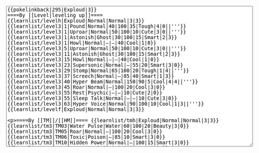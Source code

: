 </p><textarea readonly="" accesskey="," id="wpTextbox1" cols="80" rows="25" style="" class="mw-editfont-monospace" lang="en" dir="ltr" name="wpTextbox1">{{pokelinkback|295|Exploud|3}}
====By [[Level|leveling up]]====
{{learnlist/levelh|Exploud|Normal|Normal|3|3}}
{{learnlist/level3|1|Pound|Normal|40|100|35|Tough|4|0||'''}}
{{learnlist/level3|1|Uproar|Normal|50|100|10|Cute|3|0||'''}}
{{learnlist/level3|1|Astonish|Ghost|30|100|15|Smart|2|3}}
{{learnlist/level3|1|Howl|Normal|—|—|40|Cool|1|0}}
{{learnlist/level3|5|Uproar|Normal|50|100|10|Cute|3|0||'''}}
{{learnlist/level3|11|Astonish|Ghost|30|100|15|Smart|2|3}}
{{learnlist/level3|15|Howl|Normal|—|—|40|Cool|1|0}}
{{learnlist/level3|23|Supersonic|Normal|—|55|20|Smart|3|0}}
{{learnlist/level3|29|Stomp|Normal|65|100|20|Tough|1|4||'''}}
{{learnlist/level3|37|Screech|Normal|—|85|40|Smart|1|3}}
{{learnlist/level3|40|Hyper Beam|Normal|150|90|5|Cool|4|4||'''}}
{{learnlist/level3|45|Roar|Normal|—|100|20|Cool|3|0}}
{{learnlist/level3|55|Rest|Psychic|—|—|10|Cute|2|0}}
{{learnlist/level3|55|Sleep Talk|Normal|—|—|10|Cute|3|0}}
{{learnlist/level3|63|Hyper Voice|Normal|90|100|10|Cool|1|3||'''}}
{{learnlist/levelf|Exploud|Normal|Normal|3|3}}

====By [[TM]]/[[HM]]====
{{learnlist/tmh|Exploud|Normal|Normal|3|3}}
{{learnlist/tm3|TM03|Water Pulse|Water|60|100|20|Beauty|3|0}}
{{learnlist/tm3|TM05|Roar|Normal|—|100|20|Cool|3|0}}
{{learnlist/tm3|TM06|Toxic|Poison|—|85|10|Smart|3|0}}
{{learnlist/tm3|TM10|Hidden Power|Normal|—|100|15|Smart|3|0}}
{{learnlist/tm3|TM11|Sunny Day|Fire|—|—|5|Beauty|1|0}}
{{learnlist/tm3|TM12|Taunt|Dark|—|100|20|Smart|2|0}}
{{learnlist/tm3|TM13|Ice Beam|Ice|95|100|10|Beauty|2|1}}
{{learnlist/tm3|TM14|Blizzard|Ice|120|70|5|Beauty|4|0}}
{{learnlist/tm3|TM15|Hyper Beam|Normal|150|90|5|Cool|4|4||'''}}
{{learnlist/tm3|TM17|Protect|Normal|—|—|10|Cute|1|0}}
{{learnlist/tm3|TM18|Rain Dance|Water|—|—|5|Tough|1|0}}
{{learnlist/tm3|TM21|Frustration|Normal|—|100|20|Cute|1|0||'''}}
{{learnlist/tm3|TM22|SolarBeam|Grass|120|100|10|Cool|4|0}}
{{learnlist/tm3|TM26|Earthquake|Ground|100|100|10|Tough|1|3}}
{{learnlist/tm3|TM27|Return|Normal|—|100|20|Cute|1|0||'''}}
{{learnlist/tm3|TM30|Shadow Ball|Ghost|80|100|15|Smart|3|0}}
{{learnlist/tm3|TM31|Brick Break|Fighting|75|100|15|Cool|1|4}}
{{learnlist/tm3|TM32|Double Team|Normal|—|—|15|Cool|2|0}}
{{learnlist/tm3|TM34|Shock Wave|Electric|60|—|20|Cool|2|0}}
{{learnlist/tm3|TM35|Flamethrower|Fire|95|100|15|Beauty|4|0}}
{{learnlist/tm3|TM38|Fire Blast|Fire|120|85|5|Beauty|4|0}}
{{learnlist/tm3|TM41|Torment|Dark|—|100|15|Tough|2|0}}
{{learnlist/tm3|TM42|Facade|Normal|70|100|20|Cute|2|0||'''}}
{{learnlist/tm3|TM43|Secret Power|Normal|70|100|20|Smart|1|0||'''}}
{{learnlist/tm3|TM44|Rest|Psychic|—|—|10|Cute|2|0}}
{{learnlist/tm3|TM45|Attract|Normal|—|100|15|Cute|2|0}}
{{learnlist/tm3|TM50|Overheat|Fire|140|90|5|Beauty|6|0}}
{{learnlist/tm3|HM04|Strength|Normal|80|100|15|Tough|2|1||'''}}
{{learnlist/tm3|HM06|Rock Smash|Fighting|20|100|15|Tough|1|0}}
{{learnlist/tmf|Exploud|Normal|Normal|3|3}}

====By {{pkmn|breeding}}====
{{learnlist/breedh|Exploud|Normal|Normal|3|3}}
{{learnlist/breed3|{{MSP/3|274|Nuzleaf}}{{MSP/3|275|Shiftry}}|Extrasensory|Psychic|80|100|30|Cool|1|4}}
{{learnlist/breed3|{{MSP/3|327|Spinda}}|SmellingSalt|Normal|60|100|10|Smart|2|3|*|'''}}
{{learnlist/breed3|{{MSP/3|143|Snorlax}}{{MSP/3|216|Teddiursa}}{{MSP/3|217|Ursaring}}{{MSP/3|325|Spoink}}{{MSP/3|326|Grumpig}}{{MSP/3|363|Spheal}}&lt;br>{{MSP/3|364|Sealeo}}{{MSP/3|365|Walrein}}|Snore|Normal|40|100|15|Cute|4|0||'''}}
{{learnlist/breed3|{{MSP/3|052|Meowth}}{{MSP/3|053|Persian}}{{MSP/3|056|Mankey}}{{MSP/3|057|Primeape}}{{MSP/3|128|Tauros}}{{MSP/3|199|Slowking}}&lt;br>{{MSP/3|261|Poochyena}}{{MSP/3|262|Mightyena}}{{MSP/3|274|Nuzleaf}}{{MSP/3|275|Shiftry}}{{MSP/3|289|Slaking}}{{MSP/3|336|Seviper}}|Swagger|Normal|—|90|15|Cute|2|0}}
{{learnlist/breed3|{{MSP/3|058|Growlithe}}{{MSP/3|059|Arcanine}}{{MSP/3|077|Ponyta}}{{MSP/3|078|Rapidash}}{{MSP/3|086|Seel}}{{MSP/3|087|Dewgong}}&lt;br>{{MSP/3|111|Rhyhorn}}{{MSP/3|112|Rhydon}}{{MSP/3|128|Tauros}}{{MSP/3|133|Eevee}}{{MSP/3|134|Vaporeon}}{{MSP/3|135|Jolteon}}&lt;br>{{MSP/3|136|Flareon}}{{MSP/3|196|Espeon}}{{MSP/3|197|Umbreon}}{{MSP/3|206|Dunsparce}}{{MSP/3|209|Snubbull}}{{MSP/3|210|Granbull}}&lt;br>{{MSP/3|220|Swinub}}{{MSP/3|221|Piloswine}}{{MSP/3|231|Phanpy}}{{MSP/3|232|Donphan}}{{MSP/3|234|Stantler}}{{MSP/3|258|Mudkip}}&lt;br>{{MSP/3|259|Marshtomp}}{{MSP/3|260|Swampert}}{{MSP/3|261|Poochyena}}{{MSP/3|262|Mightyena}}{{MSP/3|304|Aron}}{{MSP/3|305|Lairon}}&lt;br>{{MSP/3|306|Aggron}}{{MSP/3|322|Numel}}{{MSP/3|323|Camerupt}}|Take Down|Normal|90|85|20|Tough|6|0||'''}}
{{learnlist/breedf|Exploud|Normal|Normal|3|3}}

====By [[Move Tutor|tutoring]]====
{{learnlist/tutorh|Exploud|Normal|Normal|3|3}}
{{learnlist/tutor3|Body Slam|Normal|85|100|15|Tough|1|4||'''|yes|yes|yes}}
{{learnlist/tutor3|Counter|Fighting|—|100|20|Tough|2|0|||yes|yes|no}}
{{learnlist/tutor3|Defense Curl|Normal|—|—|40|Cute|2|0|||no|yes|no}}
{{learnlist/tutor3|Double-Edge|Normal|120|100|15|Tough|6|0||'''|yes|yes|yes}}
{{learnlist/tutor3|DynamicPunch|Fighting|100|50|5|Cool|2|1|||no|yes|no}}
{{learnlist/tutor3|Endure|Normal|—|—|10|Tough|2|0|||no|yes|no}}
{{learnlist/tutor3|Fire Punch|Fire|75|100|15|Beauty|4|0|||no|yes|no}}
{{learnlist/tutor3|Ice Punch|Ice|75|100|15|Beauty|4|0|||no|yes|no}}
{{learnlist/tutor3|Icy Wind|Ice|55|95|15|Beauty|1|3|||no|yes|yes}}
{{learnlist/tutor3|Mega Kick|Normal|120|75|5|Cool|4|0||'''|yes|yes|no}}
{{learnlist/tutor3|Mega Punch|Normal|80|85|20|Tough|4|0||'''|yes|yes|no}}
{{learnlist/tutor3|Mimic|Normal|—|—|10|Cute|1|0|||yes|yes|yes}}
{{learnlist/tutor3|Mud-Slap|Ground|20|100|10|Cute|2|1|||no|yes|no}}
{{learnlist/tutor3|Psych Up|Normal|—|—|10|Smart|2|0|||no|yes|no}}
{{learnlist/tutor3|Rock Slide|Rock|75|90|10|Tough|1|3|||yes|yes|no}}
{{learnlist/tutor3|Rollout|Rock|30|90|20|Tough|3|0|||no|yes|no}}
{{learnlist/tutor3|Seismic Toss|Fighting|—|100|20|Tough|2|1|||yes|yes|yes}}
{{learnlist/tutor3|Sleep Talk|Normal|—|—|10|Cute|3|0|||no|yes|no}}
{{learnlist/tutor3|Snore|Normal|40|100|15|Cute|4|0||'''|no|yes|no}}
{{learnlist/tutor3|Substitute|Normal|—|—|10|Smart|2|0|||yes|yes|yes}}
{{learnlist/tutor3|Swagger|Normal|—|90|15|Cute|2|0|||no|yes|yes}}
{{learnlist/tutor3|ThunderPunch|Electric|75|100|15|Cool|4|0|||no|yes|no}}
{{learnlist/tutorf|Exploud|Normal|Normal|3|3}}

====By a prior [[evolution]]====
{{learnlist/prevoh|Exploud|normal|normal|3|3}}
{{Learnlist/prevo3|293|Whismur|e||||Teeter Dance|Normal|—|100|20|Cute|4|4}}
{{learnlist/prevof|Exploud|normal|normal|3|3}}

[[it:Exploud/Mosse apprese in terza generazione]]
[[zh:爆音怪/第三世代招式表]]

